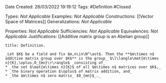 <br />
<br />

Date Created: 28/03/2022 19:19:12
Tags: #Definition #Closed

Types: _Not Applicable_
Examples: _Not Applicable_
Constructions: [[Vector Space of Matrices]]
Generalizations: _Not Applicable_

Properties: _Not Applicable_
Sufficiencies: _Not Applicable_
Equivalences: _Not Applicable_
Justifications: [[Additive matrix group is an Abelian group]]

``` ad-Definition
title: Definition.

_Let $K$ be a field and fix $m,n\in\N^\ast$. Then the **$m\times n$ additive matrix group over $K$** is the group_ $\l\langle\mat{m\times n}{K},\oplus,0_{mn}\r\rangle$ _consisting of_
* _the set $\mat{m\times n}{K}$ of all $m\times n$ matrices over $K$,_
* _the binary operation $\oplus$ of matrix addition, and_
* _the $m\times n$ zero matrix_ $0_{mn}$_._

```
